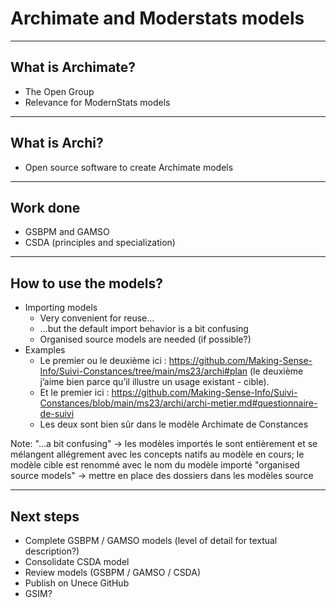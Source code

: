 # Archimate and Moderstats models

---

## What is Archimate?

- The Open Group
- Relevance for ModernStats models

---

## What is Archi?

- Open source software to create Archimate models

---

## Work done

- GSBPM and GAMSO
- CSDA (principles and specialization)

---

## How to use the models?

- Importing models
  - Very convenient for reuse...
  - ...but the default import behavior is a bit confusing
  - Organised source models are needed (if possible?)
- Examples
  - Le premier ou le deuxième ici : https://github.com/Making-Sense-Info/Suivi-Constances/tree/main/ms23/archi#plan (le deuxième j’aime bien parce qu’il illustre un usage existant - cible).
  - Et le premier ici : https://github.com/Making-Sense-Info/Suivi-Constances/blob/main/ms23/archi/archi-metier.md#questionnaire-de-suivi
  - Les deux sont bien sûr dans le modèle Archimate de Constances

Note:
"...a bit confusing" -> les modèles importés le sont entièrement et se mélangent allégrement avec les concepts natifs au modèle en cours; le modèle cible est renommé avec le nom du modèle importé
"organised source models" -> mettre en place des dossiers dans les modèles source

---

## Next steps

- Complete GSBPM / GAMSO models (level of detail for textual description?)
- Consolidate CSDA model
- Review models (GSBPM / GAMSO / CSDA)
- Publish on Unece GitHub
- GSIM?
